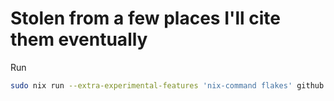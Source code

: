 # Stolen from a few places I'll cite them eventually

Run
```sh
sudo nix run --extra-experimental-features 'nix-command flakes' github:0awful/nixos#guest
```
